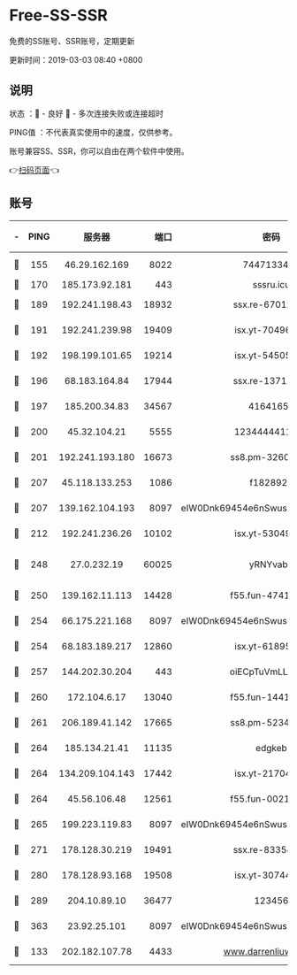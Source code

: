 # Free-SS-SSR

免费的SS账号、SSR账号，定期更新

更新时间：2019-03-03 08:40 +0800

## 说明

状态     ：🙂 - 良好 🙁 - 多次连接失败或连接超时

PING值   ：不代表真实使用中的速度，仅供参考。

账号兼容SS、SSR，你可以自由在两个软件中使用。

👉[扫码页面](https://liesauer.github.io/free-ss-ssr.github.io/)👈

## 账号

|-|PING|服务器|端口|密码|加密方式|区域|
|:----:|:----:|:-----:|-----:|:----:|:----:|:----:|
|🙂|155|46.29.162.169|8022|7447133485|aes-256-cfb|RU|
|🙂|170|185.173.92.181|443|sssru.icu|rc4-md5|RU|
|🙂|189|192.241.198.43|18932|ssx.re-67012369|aes-256-cfb|US|
|🙂|191|192.241.239.98|19409|isx.yt-70496605|aes-256-cfb|US|
|🙂|192|198.199.101.65|19214|isx.yt-54505291|aes-256-cfb|US|
|🙂|196|68.183.164.84|17944|ssx.re-13711103|aes-256-cfb|US|
|🙂|197|185.200.34.83|34567|41641651|aes-256-cfb|US|
|🙂|200|45.32.104.21|5555|1234444411111|aes-256-cfb|SG|
|🙂|201|192.241.193.180|16673|ss8.pm-32602550|aes-256-cfb|US|
|🙂|207|45.118.133.253|1086|f1828920|aes-256-cfb|SG|
|🙂|207|139.162.104.193|8097|eIW0Dnk69454e6nSwuspv9DmS201tQ0D|aes-256-cfb|JP|
|🙂|212|192.241.236.26|10102|isx.yt-53049837|aes-256-cfb|US|
|🙂|248|27.0.232.19|60025|yRNYvabB|xchacha20-ietf-poly1305|HK|
|🙂|250|139.162.11.113|14428|f55.fun-47410075|aes-256-cfb|SG|
|🙂|254|66.175.221.168|8097|eIW0Dnk69454e6nSwuspv9DmS201tQ0D|aes-256-cfb|US|
|🙂|254|68.183.189.217|12860|isx.yt-61895505|aes-256-cfb|SG|
|🙂|257|144.202.30.204|443|oiECpTuVmLLxk4Ts|aes-256-cfb|US|
|🙂|260|172.104.6.17|13040|f55.fun-14418774|aes-256-cfb|US|
|🙂|261|206.189.41.142|17665|ss8.pm-52341360|aes-256-cfb|SG|
|🙂|264|185.134.21.41|11135|edgkeb|aes-256-cfb|GB|
|🙂|264|134.209.104.143|17442|isx.yt-21704008|aes-256-cfb|SG|
|🙂|264|45.56.106.48|12561|f55.fun-00211476|aes-256-cfb|US|
|🙂|265|199.223.119.83|8097|eIW0Dnk69454e6nSwuspv9DmS201tQ0D|aes-256-cfb|US|
|🙂|271|178.128.30.219|19491|ssx.re-83354256|aes-256-cfb|SG|
|🙂|280|178.128.93.168|19508|isx.yt-30744692|aes-256-cfb|SG|
|🙂|289|204.10.89.10|36477|123456|aes-256-cfb|US|
|🙂|363|23.92.25.101|8097|eIW0Dnk69454e6nSwuspv9DmS201tQ0D|aes-256-cfb|US|
|🙂|133|202.182.107.78|4433|www.darrenliuwei.com|aes-256-cfb|JP|
